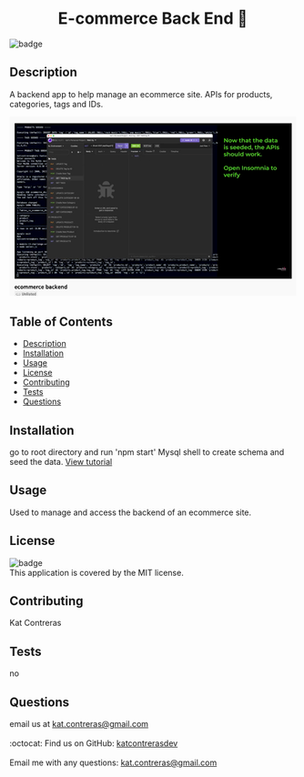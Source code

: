 <h1 align="center">E-commerce Back End 🚀 </h1>

![badge](https://img.shields.io/badge/license-MIT-brightgreen)<br />
## Description
A backend app to help manage an ecommerce site.  APIs for products, categories, tags and IDs. 



![search](screenshot.jpg)

## Table of Contents
- [Description](#description)
- [Installation](#installation)
- [Usage](#usage)
- [License](#license)
- [Contributing](#contributing)
- [Tests](#tests)
- [Questions](#questions)
## Installation
go to root directory and run 'npm start' Mysql shell to create schema and seed the data.  [View tutorial](https://www.youtube.com/watch?v=KTwt1fA2OPM)
## Usage
Used to manage and access the backend of an ecommerce site.
## License
![badge](https://img.shields.io/badge/license-MIT-brightgreen)
<br />
This application is covered by the MIT license. 
## Contributing
Kat Contreras
## Tests
no
## Questions
email us at kat.contreras@gmail.com<br />
<br />
:octocat: Find us on GitHub: [katcontrerasdev](https://github.com/katcontrerasdev)  
<br />
Email me with any questions: kat.contreras@gmail.com<br /><br />
  

